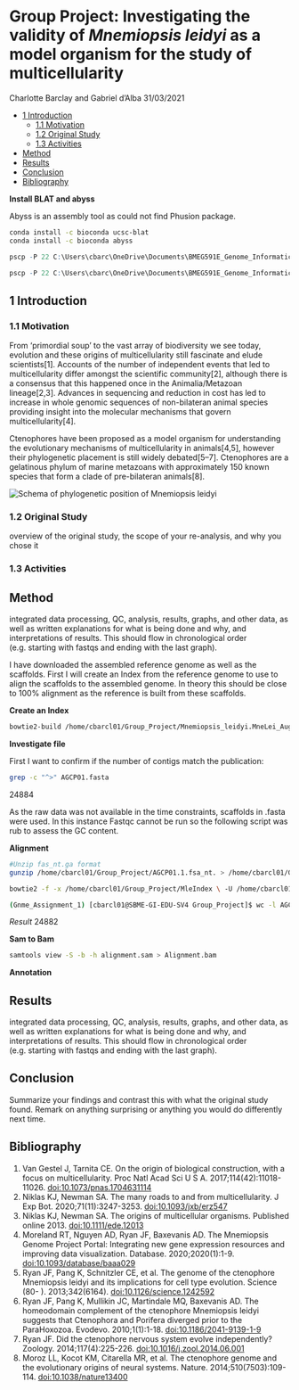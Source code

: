 Group Project: Investigating the validity of *Mnemiopsis leidyi* as a
model organism for the study of multicellularity
================
Charlotte Barclay and Gabriel d’Alba
31/03/2021

  - [1 Introduction](#1-introduction)
      - [1.1 Motivation](#11-motivation)
      - [1.2 Original Study](#12-original-study)
      - [1.3 Activities](#13-activities)
  - [Method](#method)
  - [Results](#results)
  - [Conclusion](#conclusion)
  - [Bibliography](#bibliography)

**Install BLAT and abyss**

Abyss is an assembly tool as could not find Phusion package.

``` bash
conda install -c bioconda ucsc-blat
conda install -c bioconda abyss
```

``` r
pscp -P 22 C:\Users\cbarc\OneDrive\Documents\BMEG591E_Genome_Informatics\Group_Project\Mle_sequence.fasta cbarcl01@gi-edu-sv4.bme.ubc.ca:/home/cbarcl01/Group_Project

pscp -P 22 C:\Users\cbarc\OneDrive\Documents\BMEG591E_Genome_Informatics\Group_Project\mle_RefSeq_genome.fasta cbarcl01@gi-edu-sv4.bme.ubc.ca:/home/cbarcl01/Group_Project
```

## 1 Introduction

### 1.1 Motivation

From ‘primordial soup’ to the vast array of biodiversity we see today,
evolution and these origins of multicellularity still fascinate and
elude scientists\[1\]. Accounts of the number of independent events that
led to multicellularity differ amongst the scientific community\[2\],
although there is a consensus that this happened once in the
Animalia/Metazoan lineage\[2,3\]. Advances in sequencing and reduction
in cost has led to increase in whole genomic sequences of non-bilateran
animal species providing insight into the molecular mechanisms that
govern multicellularity\[4\].

Ctenophores have been proposed as a model organism for understanding the
evolutionary mechanisms of multicellularity in animals\[4,5\], however
their phylogenetic placement is still widely debated\[5–7\]. Ctenophores
are a gelatinous phylum of marine metazoans with approximately 150 known
species that form a clade of pre-bilateran animals\[8\].

![Schema of phylogenetic position of Mnemiopsis
leidyi](https://github.com/cbarcl01/CB_BMEG591E-repository/blob/master/Group_Project/Mle.jpg)

### 1.2 Original Study

overview of the original study, the scope of your re-analysis, and why
you chose it

### 1.3 Activities

## Method

integrated data processing, QC, analysis, results, graphs, and other
data, as well as written explanations for what is being done and why,
and interpretations of results. This should flow in chronological order
(e.g. starting with fastqs and ending with the last graph).

I have downloaded the assembled reference genome as well as the
scaffolds. First I will create an Index from the reference genome to use
to align the scaffolds to the assembled genome. In theory this should be
close to 100% alignment as the reference is built from these scaffolds.

**Create an Index**

``` bash
bowtie2-build /home/cbarcl01/Group_Project/Mnemiopsis_leidyi.MneLei_Aug2011.dna.nonchromosomal.fa.gz MleIndex
```

**Investigate file**

First I want to confirm if the number of contigs match the publication:

``` bash
grep -c "^>" AGCP01.fasta
```

24884

As the raw data was not available in the time constraints, scaffolds in
.fasta were used. In this instance Fastqc cannot be run so the following
script was rub to assess the GC content.

**Alignment**

``` bash
#Unzip fas_nt.ga format
gunzip /home/cbarcl01/Group_Project/AGCP01.1.fsa_nt. > /home/cbarcl01/Group_Project/AGCP01.fasta 

bowtie2 -f -x /home/cbarcl01/Group_Project/MleIndex \ -U /home/cbarcl01/Group_Project/AGCP01.fasta  \ -S /home/cbarcl01/Group_Project/AGCP01.sam
```

``` bash
(Gnme_Assignment_1) [cbarcl01@SBME-GI-EDU-SV4 Group_Project]$ wc -l AGCP01.sam
```

*Result* 24882

**Sam to Bam**

``` bash
samtools view -S -b -h alignment.sam > Alignment.bam
```

**Annotation**

## Results

integrated data processing, QC, analysis, results, graphs, and other
data, as well as written explanations for what is being done and why,
and interpretations of results. This should flow in chronological order
(e.g. starting with fastqs and ending with the last graph).

## Conclusion

Summarize your findings and contrast this with what the original study
found. Remark on anything surprising or anything you would do
differently next time.

## Bibliography

1.  Van Gestel J, Tarnita CE. On the origin of biological construction,
    with a focus on multicellularity. Proc Natl Acad Sci U S A.
    2017;114(42):11018-11026. <doi:10.1073/pnas.1704631114>
2.  Niklas KJ, Newman SA. The many roads to and from multicellularity. J
    Exp Bot. 2020;71(11):3247-3253. <doi:10.1093/jxb/erz547>
3.  Niklas KJ, Newman SA. The origins of multicellular organisms.
    Published online 2013. <doi:10.1111/ede.12013>
4.  Moreland RT, Nguyen AD, Ryan JF, Baxevanis AD. The Mnemiopsis Genome
    Project Portal: Integrating new gene expression resources and
    improving data visualization. Database. 2020;2020(1):1-9.
    <doi:10.1093/database/baaa029>
5.  Ryan JF, Pang K, Schnitzler CE, et al. The genome of the ctenophore
    Mnemiopsis leidyi and its implications for cell type evolution.
    Science (80- ). 2013;342(6164). <doi:10.1126/science.1242592>
6.  Ryan JF, Pang K, Mullikin JC, Martindale MQ, Baxevanis AD. The
    homeodomain complement of the ctenophore Mnemiopsis leidyi suggests
    that Ctenophora and Porifera diverged prior to the ParaHoxozoa.
    Evodevo. 2010;1(1):1-18. <doi:10.1186/2041-9139-1-9>
7.  Ryan JF. Did the ctenophore nervous system evolve independently?
    Zoology. 2014;117(4):225-226. <doi:10.1016/j.zool.2014.06.001>
8.  Moroz LL, Kocot KM, Citarella MR, et al. The ctenophore genome and
    the evolutionary origins of neural systems. Nature.
    2014;510(7503):109-114. <doi:10.1038/nature13400>
